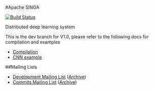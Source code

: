 #Apache SINGA

[![Build Status](https://travis-ci.org/apache/incubator-singa.png)](https://travis-ci.org/apache/incubator-singa)

Distributed deep learning system

This is the dev branch for V1.0, please refer to the following docs for compilation and examples

* [Compilation](doc/docs/installation.md)
* [CNN example](doc/docs/cnn.md)

##Mailing Lists

* [Development Mailing List](mailto:dev-subscribe@singa.incubator.apache.org) ([Archive](http://mail-archives.apache.org/mod_mbox/singa-dev/))
* [Commits Mailing List](mailto:commits-subscribe@singa.incubator.apache.org) ([Archive](http://mail-archives.apache.org/mod_mbox/singa-commits/))

